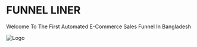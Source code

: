 
# FUNNEL LINER 

Welcome To
The First Automated E-Commerce
Sales Funnel In Bangladesh






![Logo](https://dashboard.funnelliner.com/images/funnel-liner-logo-beta.png)

